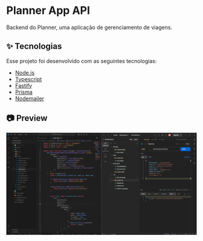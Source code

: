 # Planner App API

Backend do Planner, uma aplicação de gerenciamento de viagens.

## ✨ Tecnologias

Esse projeto foi desenvolvido com as seguintes tecnologias:

- [Node.js](https://nodejs.org/en/)
- [Typescript](https://www.typescriptlang.org/)
- [Fastify](https://fastify.dev/)
- [Prisma](https://www.prisma.io/)
- [Nodemailer](https://nodemailer.com/)

## 📷 Preview
![preview](./preview/preview.png)
